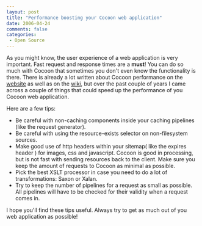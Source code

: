 ```yaml
---
layout: post
title: "Performance boosting your Cocoon web application"
date: 2006-04-24
comments: false
categories:
 - Open Source
---
```


As you might know, the user experience of a web application is very important. Fast request and response times are a <strong>must</strong>! You can do so much with Cocoon that sometimes you don't even know the functionality is there. There is already a lot written about Cocoon performance on the <a href="http://cocoon.apache.org/2.1/performancetips.html" target="_blank">website</a> as well as on the <a href="http://wiki.apache.org/cocoon/CocoonPerformance" target="_blank">wiki</a>, but over the past couple of years I came across a couple of things that could speed up the performance of you Cocoon web application.

Here are a few tips:
<ul>
<li>Be careful with non-caching components inside your caching pipelines (like the request generator).</li>
<li>Be careful with using the resource-exists selector on non-filesystem sources.</li>
<li>Make good use of http headers within your sitemap( like the expires header ) for images, css and javascript. Cocoon is good in processing, but is not fast with sending resources back to the client. Make sure you keep the amount of requests to Cocoon as minimal as possible.</li>
<li>Pick the best XSLT processor in case you need to do a lot of transformations: Saxon or Xalan.</li>
<li>Try to keep the number of pipelines for a request as small as possible. All pipelines will have to be checked for their validity when a request comes in.</li>
</ul>

I hope you'll find these tips useful. Always try to get as much out of you web application as possible!
